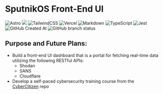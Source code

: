 # SputnikOS Front-End UI
  ![Astro](https://img.shields.io/badge/astro-%232C2052.svg?style=for-the-badge&logo=astro&logoColor=white)
<img src="https://img.shields.io/badge/next%20js-000000?style=for-the-badge&logo=nextdotjs&logoColor=white" />
![TailwindCSS](https://img.shields.io/badge/tailwindcss-%2338B2AC.svg?style=for-the-badge&logo=tailwind-css&logoColor=white)
![Vercel](https://img.shields.io/badge/vercel-%23000000.svg?style=for-the-badge&logo=vercel&logoColor=white)
![Markdown](https://img.shields.io/badge/markdown-%23000000.svg?style=for-the-badge&logo=markdown&logoColor=white)
![TypeScript](https://img.shields.io/badge/typescript-%23007ACC.svg?style=for-the-badge&logo=typescript&logoColor=white)
![Jest](https://img.shields.io/badge/-jest-%23C21325?style=for-the-badge&logo=jest&logoColor=white)
<br/>
![GitHub Created At](https://img.shields.io/github/created-at/sputnikOS/website)
![GitHub branch status](https://img.shields.io/github/checks-status/sputnikOS/website/main)

## Purpose and Future Plans: 
- Build a front-end UI dashboard that is a portal for fetching real-time data utilizing the following RESTful APIs:
  - Shodan
  - SANS
  - Cloudflare 
- Develop a self-paced cybersecurity training course from the [CyberCitizen](https://wwww.github.com/sputnikos/cyber-citizen) repo

